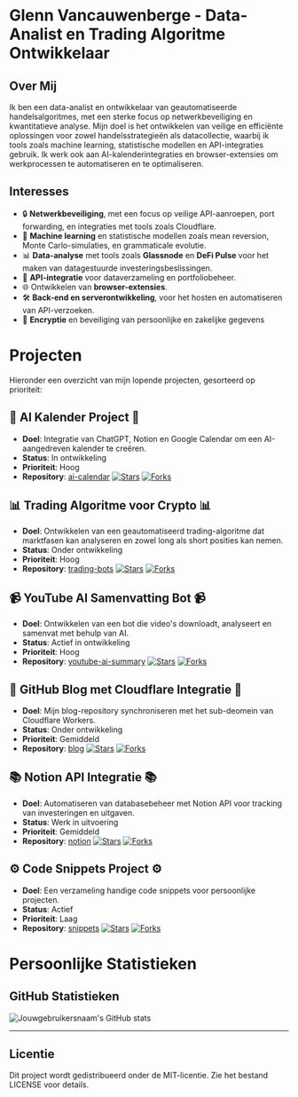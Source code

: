 # Glenn Vancauwenberge - Data-Analist en Trading Algoritme Ontwikkelaar

## Over Mij
Ik ben een data-analist en ontwikkelaar van geautomatiseerde handelsalgoritmes, met een sterke focus op netwerkbeveiliging en kwantitatieve analyse. Mijn doel is het ontwikkelen van veilige en efficiënte oplossingen voor zowel handelsstrategieën als datacollectie, waarbij ik tools zoals machine learning, statistische modellen en API-integraties gebruik. Ik werk ook aan AI-kalenderintegraties en browser-extensies om werkprocessen te automatiseren en te optimaliseren.

## Interesses
- 🔒 **Netwerkbeveiliging**, met een focus op veilige API-aanroepen, port forwarding, en integraties met tools zoals Cloudflare.
- 🧠 **Machine learning** en statistische modellen zoals mean reversion, Monte Carlo-simulaties, en grammaticale evolutie.
- 📊 **Data-analyse** met tools zoals **Glassnode** en **DeFi Pulse** voor het maken van datagestuurde investeringsbeslissingen.
- 🔗 **API-integratie** voor dataverzameling en portfoliobeheer.
- 🌐 Ontwikkelen van **browser-extensies**.
- 🛠️ **Back-end en serverontwikkeling**, voor het hosten en automatiseren van API-verzoeken.
- 🔐 **Encryptie** en beveiliging van persoonlijke en zakelijke gegevens

# Projecten
Hieronder een overzicht van mijn lopende projecten, gesorteerd op prioriteit:

## 📅 AI Kalender Project 📅
- **Doel**: Integratie van ChatGPT, Notion en Google Calendar om een AI-aangedreven kalender te creëren.  
- **Status**: In ontwikkeling  
- **Prioriteit**: Hoog  
- **Repository**: [ai-calendar](https://github.com/dr-griezel/ai-calendar)
[![Stars](https://img.shields.io/github/stars/dr-griezel/ai-calendar.svg?style=social&label=Star)](https://github.com/dr-griezel/ai-calendar)
[![Forks](https://img.shields.io/github/forks/dr-griezel/ai-calendar?style=social)](https://github.com/dr-griezel/ai-calendar/network/members)

## 📊 Trading Algoritme voor Crypto 📊
- **Doel**: Ontwikkelen van een geautomatiseerd trading-algoritme dat marktfasen kan analyseren en zowel long als short posities kan nemen.  
- **Status**: Onder ontwikkeling  
- **Prioriteit**: Hoog  
- **Repository**: [trading-bots](https://github.com/dr-griezel/trading-bots)
[![Stars](https://img.shields.io/github/stars/dr-griezel/trading-bots.svg?style=social&label=Star)](https://github.com/dr-griezel/trading-bots)
[![Forks](https://img.shields.io/github/forks/dr-griezel/trading-bots?style=social)](https://github.com/dr-griezel/trading-bots/network/members)

## 📹 YouTube AI Samenvatting Bot 📹
- **Doel**: Ontwikkelen van een bot die video's downloadt, analyseert en samenvat met behulp van AI.  
- **Status**: Actief in ontwikkeling  
- **Prioriteit**: Hoog  
- **Repository**: [youtube-ai-summary](https://github.com/dr-griezel/youtube-ai-summary)
[![Stars](https://img.shields.io/github/stars/dr-griezel/youtube-ai-summary.svg?style=social&label=Star)](https://github.com/dr-griezel/youtube-ai-summary)
[![Forks](https://img.shields.io/github/forks/dr-griezel/youtube-ai-summary?style=social)](https://github.com/dr-griezel/youtube-ai-summary/network/members)


## 📝 GitHub Blog met Cloudflare Integratie 📝
- **Doel**: Mijn blog-repository synchroniseren met het sub-deomein van Cloudflare Workers.  
- **Status**: Onder ontwikkeling  
- **Prioriteit**: Gemiddeld  
- **Repository**: [blog](https://github.com/dr-griezel/blog)
[![Stars](https://img.shields.io/github/stars/dr-griezel/blog.svg?style=social&label=Star)](https://github.com/dr-griezel/blog)
[![Forks](https://img.shields.io/github/forks/dr-griezel/blog?style=social)](https://github.com/dr-griezel/blog/network/members)


## 📚 Notion API Integratie 📚
- **Doel**: Automatiseren van databasebeheer met Notion API voor tracking van investeringen en uitgaven.  
- **Status**: Werk in uitvoering  
- **Prioriteit**: Gemiddeld  
- **Repository**: [notion](https://github.com/dr-griezel/notion-api)
[![Stars](https://img.shields.io/github/stars/dr-griezel/notion-api.svg?style=social&label=Star)](https://github.com/dr-griezel/notion-api)
[![Forks](https://img.shields.io/github/forks/dr-griezel/notion-api?style=social)](https://github.com/dr-griezel/notion-api/network/members)

## ⚙️ Code Snippets Project ⚙️
- **Doel**: Een verzameling handige code snippets voor persoonlijke projecten.  
- **Status**: Actief  
- **Prioriteit**: Laag  
- **Repository**: [snippets](https://github.com/dr-griezel/code-snippets)
[![Stars](https://img.shields.io/github/stars/dr-griezel/code-snippets.svg?style=social&label=Star)](https://github.com/dr-griezel/code-snippets)
[![Forks](https://img.shields.io/github/forks/dr-griezel/code-snippets?style=social)](https://github.com/dr-griezel/code-snippets/network/members)


# Persoonlijke Statistieken

## GitHub Statistieken
![Jouwgebruikersnaam's GitHub stats](https://github-readme-stats.vercel.app/api?username=DR-GRIEZEL&show_icons=true)

---
## Licentie
Dit project wordt gedistribueerd onder de MIT-licentie. Zie het bestand LICENSE voor details.
